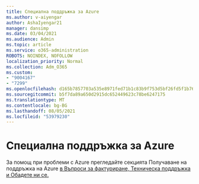 ```yaml
---
title: Специална поддръжка за Azure
ms.author: v-aiyengar
author: AshaIyengar21
manager: dansimp
ms.date: 03/04/2021
ms.audience: Admin
ms.topic: article
ms.service: o365-administration
ROBOTS: NOINDEX, NOFOLLOW
localization_priority: Normal
ms.collection: Adm_O365
ms.custom:
- "9004167"
- "7299"
ms.openlocfilehash: d165b7857703a535e8971fed71b1c83b9f753d5bf26fd5f1b76fe583a6c61578
ms.sourcegitcommit: b5f7da89a650d2915dc652449623c78be6247175
ms.translationtype: MT
ms.contentlocale: bg-BG
ms.lasthandoff: 08/05/2021
ms.locfileid: "53979230"
---
```

# <a name="dedicated-azure-support"></a>Специална поддръжка за Azure

За помощ при проблеми с Azure прегледайте секцията Получаване на поддръжка на Azure [в Въпроси за фактуриране, Техническа поддръжка и Обадете ни се.](https://go.microsoft.com/fwlink/?linkid=2081348)
